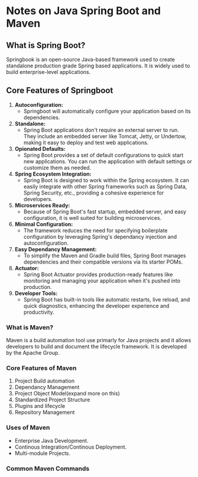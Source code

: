 # Notes on Java Spring Boot and Maven

## What is Spring Boot?
Springbook is an open-source Java-based framework used to create standalone production grade Spring based applications. It is widely used to build enterprise-level applications. 

## **Core Features of Springboot**
1. **Autoconfiguration:**
	- Springboot will automatically configure your application based on its dependencies. 
2. **Standalone:**
	- Spring Boot applications don't require an external server to run. They include an embedded server like Tomcat, Jetty, or Undertow, making it easy to deploy and test web applications. 
3. **Opionated Defaults:**
	- Spring Boot provides a set of default configurations to quick start new applications. You can run the application with default settings or customize them as needed. 
4. **Spring Ecosystem Integration:**
	- Spring Boot is designed to work within the Spring ecosystem. It can easily integrate with other Spring frameworks such as Spring Data, Spring Security, etc., providing a cohesive experience for developers. 
5. **Microservices Ready:**
	- Because of Spring Boot's fast startup, embedded server, and easy configuration, it is well suited for building microservices. 
6. **Minimal Configuration:** 
	- The framework reduces the need for specifying boilerplate configuration by leveraging Spring's dependancy injection and autoconfiguration.
7. **Easy Dependancy Management:**
	- To simplify the Maven and Gradle build files, Spring Boot manages dependencies and their compatible versions via its starter POMs.
8. **Actuator:**
	- Spring Boot Actuator provides production-ready features like monitoring and managing your application when it's pushed into production. 
9. **Developer Tools:**
	- Spring Boot has built-in tools like automatic restarts, live reload, and quick diagnostics, enhancing the developer experience and productivity. 


### What is Maven?
Maven is a build automation tool use primarly for Java projects and it allows developers to build and document the lifecycle framework. It is developed by the Apache Group.
### Core Features of Maven
1. Project Build automation
2. Dependancy Management
3. Project Object Model(expand more on this)
4. Standardized Project Structure
5. Plugins and lifecycle
6. Repository Management

### Uses of Maven
- Enterprise Java Development.
- Continous Integration/Continous Deployment.
- Multi-module Projects. 

### Common Maven Commands